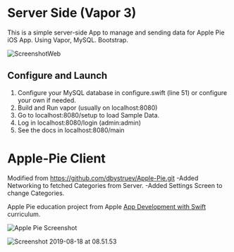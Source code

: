 # Server Side (Vapor 3)

This is a simple server-side App to manage and sending data for Apple Pie iOS App. Using Vapor, MySQL. Bootstrap.

![ScreenshotWeb](https://github.com/smokeMMA/Apple-Pie-Client-Server-/blob/master/ScreenshotWeb.png)

## Configure and Launch

1. Configure your MySQL database in configure.swift (line 51) or configure your own if needed.
2. Build and Run vapor (usually on localhost:8080)
3. Go to localhost:8080/setup to load Sample Data. 
4. Log in localhost:8080/login (admin:admin)
5. See the docs in localhost:8080/main


# Apple-Pie Client 
Modified from https://github.com/dbystruev/Apple-Pie.git
-Added Networking to fetched Categories from Server.
-Added Settings Screen to change Categories.

Apple Pie education project from Apple [App Development with Swift](https://itunes.apple.com/ru/book/app-development-with-swift/id1219117996?l=en&mt=11) curriculum.

![Apple Pie Screenshot](https://github.com/dbystruev/Apple-Pie/blob/master/Apple%20Pie/Apple%20Pie%20Screenshot.png?raw=true)

![Screenshot 2019-08-18 at 08.51.53](https://github.com/smokeMMA/Apple-Pie-Client-Server-/blob/master/Screenshot%202019-08-18%20at%2008.51.53.png?raw=true)

